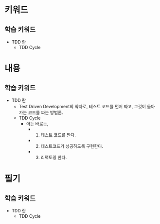 # 키워드

## 학습 키워드

- TDD 란
  - TDD Cycle

# 내용

## 학습 키워드

- TDD 란
  - Test Driven Development의 약자로, 테스트 코드를 먼저 짜고, 그것이 돌아가는 코드를 짜는 방법론.
  - TDD Cycle
    - 아는 바로는,
      - 1. 테스트 코드를 짠다.
      - 2. 테스트코드가 성공하도록 구현한다.
      - 3. 리팩토링 한다.

# 필기

## 학습 키워드

- TDD 란
  - TDD Cycle
